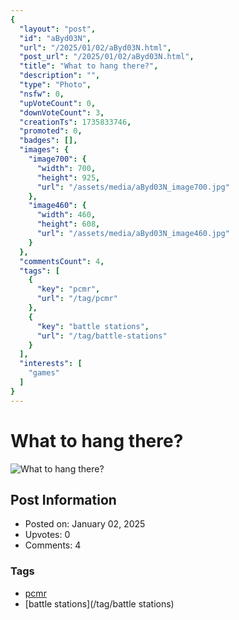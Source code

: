 ```yaml
---
{
  "layout": "post",
  "id": "aByd03N",
  "url": "/2025/01/02/aByd03N.html",
  "post_url": "/2025/01/02/aByd03N.html",
  "title": "What to hang there?",
  "description": "",
  "type": "Photo",
  "nsfw": 0,
  "upVoteCount": 0,
  "downVoteCount": 3,
  "creationTs": 1735833746,
  "promoted": 0,
  "badges": [],
  "images": {
    "image700": {
      "width": 700,
      "height": 925,
      "url": "/assets/media/aByd03N_image700.jpg"
    },
    "image460": {
      "width": 460,
      "height": 608,
      "url": "/assets/media/aByd03N_image460.jpg"
    }
  },
  "commentsCount": 4,
  "tags": [
    {
      "key": "pcmr",
      "url": "/tag/pcmr"
    },
    {
      "key": "battle stations",
      "url": "/tag/battle-stations"
    }
  ],
  "interests": [
    "games"
  ]
}
---
```


# What to hang there?

![What to hang there?](/assets/media/aByd03N_image700.jpg)

## Post Information

- Posted on: January 02, 2025
- Upvotes: 0
- Comments: 4

### Tags

- [pcmr](/tag/pcmr)
- [battle stations](/tag/battle stations)

